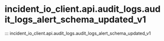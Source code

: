 # incident_io_client.api.audit_logs.audit_logs_alert_schema_updated_v1

::: incident_io_client.api.audit_logs.audit_logs_alert_schema_updated_v1
